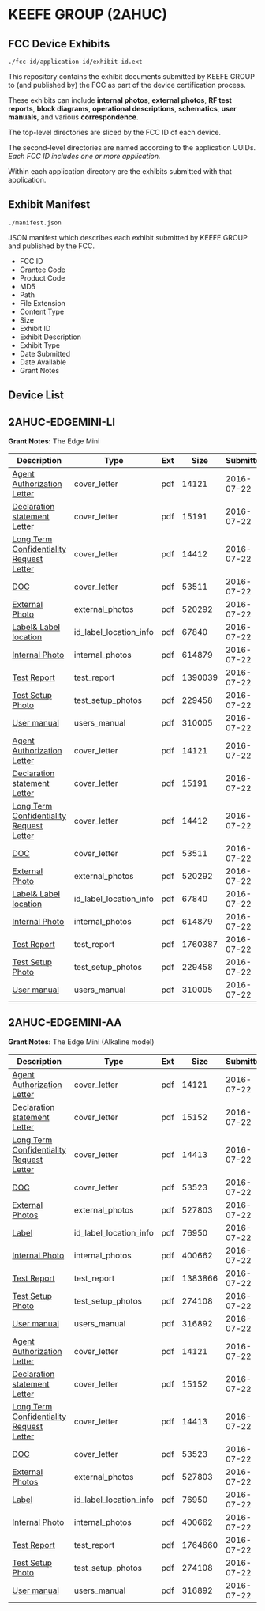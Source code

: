 # KEEFE GROUP (2AHUC)
## FCC Device Exhibits

```
./fcc-id/application-id/exhibit-id.ext
```

This repository contains the exhibit documents submitted by KEEFE GROUP to (and published by) the FCC as part of the device certification process.

These exhibits can include **internal photos**, **external photos**, **RF test reports**, **block diagrams**, **operational descriptions**, **schematics**, **user manuals**, and various **correspondence**.

The top-level directories are sliced by the FCC ID of each device.

The second-level directories are named according to the application UUIDs. *Each FCC ID includes one or more application.*

Within each application directory are the exhibits submitted with that application. 

## Exhibit Manifest

```
./manifest.json
```

JSON manifest which describes each exhibit submitted by KEEFE GROUP and published by the FCC.

- FCC ID
- Grantee Code
- Product Code
- MD5
- Path
- File Extension
- Content Type
- Size
- Exhibit ID
- Exhibit Description
- Exhibit Type
- Date Submitted
- Date Available
- Grant Notes

## Device List
## 2AHUC-EDGEMINI-LI
**Grant Notes:** The Edge Mini

| Description | Type | Ext | Size | Submitted | Available |
| ----------- | ---- | --- | ---- | --------- | --------- |
| [Agent Authorization Letter](2AHUC-EDGEMINI-LI/2bdbc513bc48693de3b583fe0ee7efd7/3073334.pdf) | cover_letter | pdf | 14121 | 2016-07-22 | 2016-07-22 |
| [Declaration statement Letter](2AHUC-EDGEMINI-LI/2bdbc513bc48693de3b583fe0ee7efd7/3073337.pdf) | cover_letter | pdf | 15191 | 2016-07-22 | 2016-07-22 |
| [Long Term Confidentiality Request Letter](2AHUC-EDGEMINI-LI/2bdbc513bc48693de3b583fe0ee7efd7/3073339.pdf) | cover_letter | pdf | 14412 | 2016-07-22 | 2016-07-22 |
| [DOC](2AHUC-EDGEMINI-LI/2bdbc513bc48693de3b583fe0ee7efd7/3073340.pdf) | cover_letter | pdf | 53511 | 2016-07-22 | 2016-07-22 |
| [External Photo](2AHUC-EDGEMINI-LI/2bdbc513bc48693de3b583fe0ee7efd7/3073344.pdf) | external_photos | pdf | 520292 | 2016-07-22 | 2016-07-22 |
| [Label& Label location](2AHUC-EDGEMINI-LI/2bdbc513bc48693de3b583fe0ee7efd7/3073338.pdf) | id_label_location_info | pdf | 67840 | 2016-07-22 | 2016-07-22 |
| [Internal Photo](2AHUC-EDGEMINI-LI/2bdbc513bc48693de3b583fe0ee7efd7/3073345.pdf) | internal_photos | pdf | 614879 | 2016-07-22 | 2016-07-22 |
| [Test Report](2AHUC-EDGEMINI-LI/2bdbc513bc48693de3b583fe0ee7efd7/3073360.pdf) | test_report | pdf | 1390039 | 2016-07-22 | 2016-07-22 |
| [Test Setup Photo](2AHUC-EDGEMINI-LI/2bdbc513bc48693de3b583fe0ee7efd7/3073346.pdf) | test_setup_photos | pdf | 229458 | 2016-07-22 | 2016-07-22 |
| [User manual](2AHUC-EDGEMINI-LI/2bdbc513bc48693de3b583fe0ee7efd7/3073347.pdf) | users_manual | pdf | 310005 | 2016-07-22 | 2016-07-22 |
| [Agent Authorization Letter](2AHUC-EDGEMINI-LI/eefd916262ccf46e18cc79396f9d5b24/3073334.pdf) | cover_letter | pdf | 14121 | 2016-07-22 | 2016-07-22 |
| [Declaration statement Letter](2AHUC-EDGEMINI-LI/eefd916262ccf46e18cc79396f9d5b24/3073337.pdf) | cover_letter | pdf | 15191 | 2016-07-22 | 2016-07-22 |
| [Long Term Confidentiality Request Letter](2AHUC-EDGEMINI-LI/eefd916262ccf46e18cc79396f9d5b24/3073339.pdf) | cover_letter | pdf | 14412 | 2016-07-22 | 2016-07-22 |
| [DOC](2AHUC-EDGEMINI-LI/eefd916262ccf46e18cc79396f9d5b24/3073340.pdf) | cover_letter | pdf | 53511 | 2016-07-22 | 2016-07-22 |
| [External Photo](2AHUC-EDGEMINI-LI/eefd916262ccf46e18cc79396f9d5b24/3073344.pdf) | external_photos | pdf | 520292 | 2016-07-22 | 2016-07-22 |
| [Label& Label location](2AHUC-EDGEMINI-LI/eefd916262ccf46e18cc79396f9d5b24/3073338.pdf) | id_label_location_info | pdf | 67840 | 2016-07-22 | 2016-07-22 |
| [Internal Photo](2AHUC-EDGEMINI-LI/eefd916262ccf46e18cc79396f9d5b24/3073345.pdf) | internal_photos | pdf | 614879 | 2016-07-22 | 2016-07-22 |
| [Test Report](2AHUC-EDGEMINI-LI/eefd916262ccf46e18cc79396f9d5b24/3073343.pdf) | test_report | pdf | 1760387 | 2016-07-22 | 2016-07-22 |
| [Test Setup Photo](2AHUC-EDGEMINI-LI/eefd916262ccf46e18cc79396f9d5b24/3073346.pdf) | test_setup_photos | pdf | 229458 | 2016-07-22 | 2016-07-22 |
| [User manual](2AHUC-EDGEMINI-LI/eefd916262ccf46e18cc79396f9d5b24/3073347.pdf) | users_manual | pdf | 310005 | 2016-07-22 | 2016-07-22 |
## 2AHUC-EDGEMINI-AA
**Grant Notes:** The Edge Mini (Alkaline model)

| Description | Type | Ext | Size | Submitted | Available |
| ----------- | ---- | --- | ---- | --------- | --------- |
| [Agent Authorization Letter](2AHUC-EDGEMINI-AA/e15e4468454b7a337194f15aa73b6413/3073129.pdf) | cover_letter | pdf | 14121 | 2016-07-22 | 2016-07-22 |
| [Declaration statement Letter](2AHUC-EDGEMINI-AA/e15e4468454b7a337194f15aa73b6413/3073132.pdf) | cover_letter | pdf | 15152 | 2016-07-22 | 2016-07-22 |
| [Long Term Confidentiality Request Letter](2AHUC-EDGEMINI-AA/e15e4468454b7a337194f15aa73b6413/3073134.pdf) | cover_letter | pdf | 14413 | 2016-07-22 | 2016-07-22 |
| [DOC](2AHUC-EDGEMINI-AA/e15e4468454b7a337194f15aa73b6413/3073135.pdf) | cover_letter | pdf | 53523 | 2016-07-22 | 2016-07-22 |
| [External Photos](2AHUC-EDGEMINI-AA/e15e4468454b7a337194f15aa73b6413/3073139.pdf) | external_photos | pdf | 527803 | 2016-07-22 | 2016-07-22 |
| [Label](2AHUC-EDGEMINI-AA/e15e4468454b7a337194f15aa73b6413/3073133.pdf) | id_label_location_info | pdf | 76950 | 2016-07-22 | 2016-07-22 |
| [Internal Photo](2AHUC-EDGEMINI-AA/e15e4468454b7a337194f15aa73b6413/3073140.pdf) | internal_photos | pdf | 400662 | 2016-07-22 | 2016-07-22 |
| [Test Report](2AHUC-EDGEMINI-AA/e15e4468454b7a337194f15aa73b6413/3073166.pdf) | test_report | pdf | 1383866 | 2016-07-22 | 2016-07-22 |
| [Test Setup Photo](2AHUC-EDGEMINI-AA/e15e4468454b7a337194f15aa73b6413/3073141.pdf) | test_setup_photos | pdf | 274108 | 2016-07-22 | 2016-07-22 |
| [User manual](2AHUC-EDGEMINI-AA/e15e4468454b7a337194f15aa73b6413/3073142.pdf) | users_manual | pdf | 316892 | 2016-07-22 | 2016-07-22 |
| [Agent Authorization Letter](2AHUC-EDGEMINI-AA/61f9cefc9fa51bb31bb2f656854741ea/3073129.pdf) | cover_letter | pdf | 14121 | 2016-07-22 | 2016-07-22 |
| [Declaration statement Letter](2AHUC-EDGEMINI-AA/61f9cefc9fa51bb31bb2f656854741ea/3073132.pdf) | cover_letter | pdf | 15152 | 2016-07-22 | 2016-07-22 |
| [Long Term Confidentiality Request Letter](2AHUC-EDGEMINI-AA/61f9cefc9fa51bb31bb2f656854741ea/3073134.pdf) | cover_letter | pdf | 14413 | 2016-07-22 | 2016-07-22 |
| [DOC](2AHUC-EDGEMINI-AA/61f9cefc9fa51bb31bb2f656854741ea/3073135.pdf) | cover_letter | pdf | 53523 | 2016-07-22 | 2016-07-22 |
| [External Photos](2AHUC-EDGEMINI-AA/61f9cefc9fa51bb31bb2f656854741ea/3073139.pdf) | external_photos | pdf | 527803 | 2016-07-22 | 2016-07-22 |
| [Label](2AHUC-EDGEMINI-AA/61f9cefc9fa51bb31bb2f656854741ea/3073133.pdf) | id_label_location_info | pdf | 76950 | 2016-07-22 | 2016-07-22 |
| [Internal Photo](2AHUC-EDGEMINI-AA/61f9cefc9fa51bb31bb2f656854741ea/3073140.pdf) | internal_photos | pdf | 400662 | 2016-07-22 | 2016-07-22 |
| [Test Report](2AHUC-EDGEMINI-AA/61f9cefc9fa51bb31bb2f656854741ea/3073138.pdf) | test_report | pdf | 1764660 | 2016-07-22 | 2016-07-22 |
| [Test Setup Photo](2AHUC-EDGEMINI-AA/61f9cefc9fa51bb31bb2f656854741ea/3073141.pdf) | test_setup_photos | pdf | 274108 | 2016-07-22 | 2016-07-22 |
| [User manual](2AHUC-EDGEMINI-AA/61f9cefc9fa51bb31bb2f656854741ea/3073142.pdf) | users_manual | pdf | 316892 | 2016-07-22 | 2016-07-22 |
